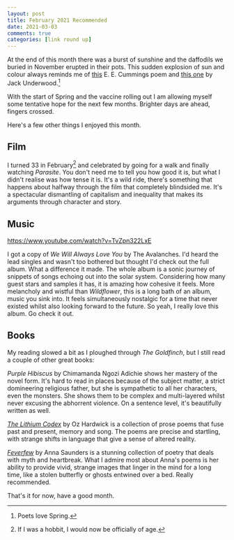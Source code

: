 ```yaml
---
layout: post
title: February 2021 Recommended
date: 2021-03-03
comments: true
categories: [link round up]
---
```


At the end of this month there was a burst of sunshine and the daffodils we buried in November erupted in their pots. This sudden explosion of sun and colour always reminds me of [this](https://poets.org/poem/spring-perhaps-hand) E. E. Cummings poem and [this one](https://poetryarchive.org/poem/spring/) by Jack Underwood.[^1]

With the start of Spring and the vaccine rolling out I am allowing myself some tentative hope for the next few months. Brighter days are ahead, fingers crossed.

Here's a few other things I enjoyed this month.

## Film

I turned 33 in February[^2] and celebrated by going for a walk and finally watching *Parasite*. You don't need me to tell you how good it is, but what I didn't realise was how tense it is.  It's a wild ride, there's something that happens about halfway through the film that completely blindsided me. It's a spectacular dismantling of capitalism and inequality that makes its arguments through character and story.

## Music

https://www.youtube.com/watch?v=TvZpn322LxE

I got a copy of *We Will Always Love You* by The Avalanches. I'd heard the lead singles and wasn't too bothered but thought I'd check out the full album. What a difference it made. The whole album is a sonic journey of snippets of songs echoing out into the solar system. Considering how many guest stars and samples it has, it is amazing how cohesive it feels. More melancholy and wistful than *Wildflower*, this is a long bath of an album, music you sink into. It feels simultaneously nostalgic for a time that never existed whilst also looking forward to the future. So yeah, I really love this album. Go check it out.

## Books

My reading slowed a bit as I ploughed through *The Goldfinch*, but I still read a couple of other great books:

*Purple Hibiscus* by Chimamanda Ngozi Adichie shows her mastery of the novel form. It's hard to read in places because of the subject matter, a strict domineering religious father, but she is sympathetic to all her characters, even the monsters. She shows them to be complex and multi-layered whilst never excusing the abhorrent violence. On a sentence level, it's beautifully written as well.

[*The Lithium Codex*](https://www.hedgehogpress.co.uk/product/lithium-codex-oz-hardwick-print/) by Oz Hardwick is a collection of prose poems that fuse past and present, memory and song. The poems are precise and startling, with strange shifts in language that give a sense of altered reality.

[*Feverfew*](https://www.indigodreams.co.uk/as-feverfew/4595124139) by Anna Saunders is a stunning collection of poetry that deals with myth and heartbreak. What I admire most about Anna's poems is her ability to provide vivid, strange images that linger in the mind for a long time, like a stolen butterfly or ghosts entwined over a bed. Really recommended.

That's it for now, have a good month.


[^1]: Poets love Spring.  
[^2]: If I was a hobbit, I would now be officially of age.
